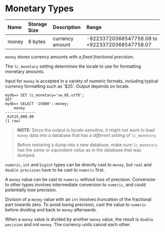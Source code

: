 # Monetary Types

| Name   | Storage Size   | Description     | Range                                          |
|:-------|:---------------|:----------------|:-----------------------------------------------|
| money  | 8 bytes        | currency amount | -92233720368547758.08 to +92233720368547758.07 |

`money` stores currency amounts with a *fixed fractional precision*.

The `lc_monetary` setting determines the locale to use for formatting monetary amounts.

Input for `money` is accepted in a variety of numeric formats, including typical currency formatting such as '$25'. Output depends on locale.

```psql
mydb=> SET lc_monetary='sw_KE.utf8';
SET
mydb=> SELECT '25000'::money;
    money     
--------------
 Ksh25,000.00
(1 row)
```

>**NOTE:** Since the output is *locale-sensitive*, it might not work to load `money` data into a database that has a *different setting* of `lc_monetary`.
>
>Before restoring a dump into a new database, make sure `lc_monetary` has the *same or equivalent value* as in the database that was dumped.

`numeric`, `int` and `bigint` types can be directly cast to `money`, but `real` and `double precision` have to be cast to `numeric` first.

A `money` value can be cast to `numeric` without loss of precision. Conversion to other types involves intermediate conversion to `numeric`, and could potentially lose precision.

Division of a `money` value with an `int` involves *truncation* of the fractional part towards zero. To avoid losing precision, cast the value to `numeric` before dividing and back to `money` afterwards.

When a `money` value is divided by another `money` value, the result is `double pecision` and not `money`. The currency units cancel each other.

